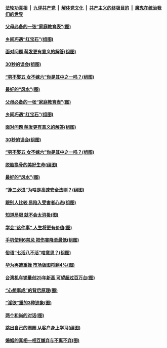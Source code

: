 

####  [法轮功真相](../../../../basic/blob/master/README.md?t=12011731) &nbsp;|&nbsp; [九评共产党](../../../../9ping.md/blob/master/README.md?t=12011731) &nbsp;|&nbsp; [解体党文化](../../../../jtdwh.md/blob/master/README.md?t=12011731)  &nbsp;|&nbsp; [共产主义的终极目的](../../../../gczydzjmd.md/blob/master/README.md?t=12011731) &nbsp;|&nbsp; [魔鬼在统治我们的世界](../../../../mgztzwmdsj.md/blob/master/README.md?t=12011731) 

#### [父母必备的一张“家庭教育表”(图)](../pages/p8/954315.md?t=12011731) 

#### [乡间巧遇“红宝石”(组图)](../pages/p8/954052.md?t=12011731) 

#### [面对问题 萌发更有意义的解答(组图)](../pages/p8/954237.md?t=12011731) 

#### [30秒的误会(组图)](../pages/p8/953883.md?t=12011731) 

#### [“男不娶五 女不嫁六”你是其中之一吗？(组图)](../pages/p8/954145.md?t=12011731) 

#### [最好的“风水”(图)](../pages/p8/953674.md?t=12011731) 

#### [父母必备的一张“家庭教育表”(图)](../pages/p8/954315.md?t=12011731) 

#### [乡间巧遇“红宝石”(组图)](../pages/p8/954052.md?t=12011731) 

#### [面对问题 萌发更有意义的解答(组图)](../pages/p8/954237.md?t=12011731) 

#### [30秒的误会(组图)](../pages/p8/953883.md?t=12011731) 

#### [“男不娶五 女不嫁六”你是其中之一吗？(组图)](../pages/p8/954145.md?t=12011731) 

#### [脱胎换骨的美好生命(组图)](../pages/p8/953624.md?t=12011731) 

#### [最好的“风水”(图)](../pages/p8/953674.md?t=12011731) 

#### [“逢三必进”为啥是高速安全法则？(组图)](../pages/p8/954128.md?t=12011731) 

#### [跟别人比较 易陷入受害者心态(组图)](../pages/p8/954081.md?t=12011731) 

#### [知道局限 就不会太消极(图)](../pages/p8/954061.md?t=12011731) 

#### [学会“这件事” 人生将更有价值(图)](../pages/p8/954057.md?t=12011731) 

#### [手机使用6禁忌 把伤害降至最低(组图)](../pages/p8/954035.md?t=12011731) 

#### [俗语“七活八不活”啥意思？(组图)](../pages/p8/954017.md?t=12011731) 

#### [华为再遭重挫 市场版图将剩4%(图)](../pages/p8/953954.md?t=12011731) 

#### [台湾机车销量创25年新高 可望超过百万台(图)](../pages/p8/953959.md?t=12011731) 

#### [“心想事成”的背后原理(图)](../pages/p8/953933.md?t=12011731) 

#### [“淫欲”重的3种迹象(图)](../pages/p8/953915.md?t=12011731) 

#### [两个和尚的对话(图)](../pages/p8/953667.md?t=12011731) 

#### [跳出自己的圈圈 从客户身上学习(组图)](../pages/p8/953841.md?t=12011731) 

#### [婚姻的真相—相互嫌弃与不离不弃(图)](../pages/p8/953823.md?t=12011731) 

